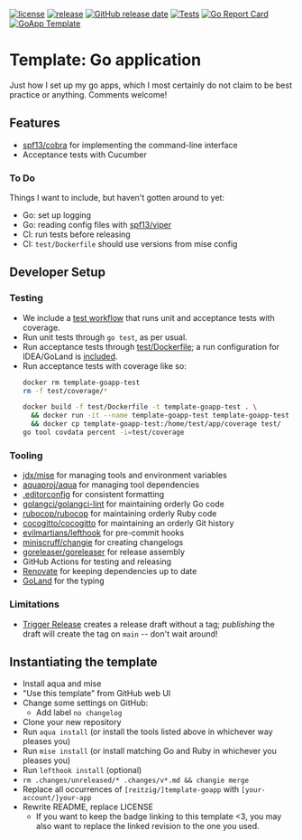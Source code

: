 <!-- editorconfig-checker-disable -->
[![license](https://img.shields.io/github/license/reitzig/template-goapp.svg)](https://github.com/reitzig/template-goapp/blob/master/LICENSE)
[![release](https://img.shields.io/github/release/reitzig/template-goapp.svg)](https://github.com/reitzig/template-goapp/releases/latest)
[![GitHub release date](https://img.shields.io/github/release-date/reitzig/template-goapp.svg)](https://github.com/reitzig/template-goapp/releases)
[![Tests](https://github.com/reitzig/template-goapp/actions/workflows/test.yaml/badge.svg)](https://github.com/reitzig/template-goapp/actions/workflows/test.yaml)
[![Go Report Card](https://goreportcard.com/badge/github.com/reitzig/template-goapp)](https://goreportcard.com/report/github.com/reitzig/template-goapp)
[![GoApp Template](https://img.shields.io/badge/Template-main-blue)](https://github.com/reitzig/template-goapp/)
<!-- editorconfig-checker-enable -->

# Template: Go application

Just how I set up my go apps,
which I most certainly do not claim to be best practice or anything.
Comments welcome!

## Features

* [spf13/cobra](https://github.com/spf13/cobra)
  for implementing the command-line interface
* Acceptance tests with Cucumber

### To Do

Things I want to include, but haven't gotten around to yet:

- Go: set up logging
- Go: reading config files with [spf13/viper](https://github.com/spf13/viper)
- CI: run tests before releasing
- CI: `test/Dockerfile` should use versions from mise config

## Developer Setup

### Testing

- We include a [test workflow](.github/workflows/test.yaml) that
  runs unit and acceptance tests with coverage.
- Run unit tests through `go test`, as per usual.
- Run acceptance tests through [test/Dockerfile](test/Dockerfile);
  a run configuration for IDEA/GoLand is 
  [included](.run/Run%20Acceptance%20Tests.run.xml).
- Run acceptance tests with coverage like so:
  ```bash
  docker rm template-goapp-test
  rm -f test/coverage/*
  
  docker build -f test/Dockerfile -t template-goapp-test . \
    && docker run -it --name template-goapp-test template-goapp-test \
    && docker cp template-goapp-test:/home/test/app/coverage test/
  go tool covdata percent -i=test/coverage
  ```
  <!-- TODO: Is there a nicer way? -->

### Tooling 

- [jdx/mise](https://github.com/jdx/mise)
  for managing tools and environment variables
- [aquaproj/aqua](https://github.com/aquaproj/aqua)
  for managing tool dependencies
- [.editorconfig](https://editorconfig.org/)
  for consistent formatting
- [golangci/golangci-lint](https://github.com/golangci/golangci-lint)
  for maintaining orderly Go code
- [rubocop/rubocop](https://github.com/rubocop/rubocop)
  for maintaining orderly Ruby code
- [cocogitto/cocogitto](https://github.com/cocogitto/cocogitto)
  for maintaining an orderly Git history
- [evilmartians/lefthook](https://github.com/evilmartians/lefthook)
  for pre-commit hooks
- [miniscruff/changie](https://github.com/miniscruff/changie)
  for creating changelogs
- [goreleaser/goreleaser](https://github.com/goreleaser/goreleaser)
  for release assembly
- GitHub Actions for testing and releasing
- [Renovate](https://github.com/renovatebot/renovate)
  for keeping dependencies up to date
- [GoLand](https://www.jetbrains.com/go/)
  for the typing

### Limitations

- [Trigger Release](.github/workflows/trigger-release.yaml)
  creates a release draft without a tag;
  _publishing_ the draft will create the tag on `main` 
  -- don't wait around!

## Instantiating the template

- Install aqua and mise
- "Use this template" from GitHub web UI
- Change some settings on GitHub:
  - Add label `no changelog`
- Clone your new repository
- Run `aqua install` (or install the tools listed above in whichever way pleases you)
- Run `mise install` (or install matching Go and Ruby in whichever you pleases you)
- Run `lefthook install` (optional)
- `rm .changes/unreleased/* .changes/v*.md && changie merge`
- Replace all occurrences of `[reitzig/]template-goapp` with `[your-account/]your-app`
- Rewrite README, replace LICENSE
  - If you want to keep the badge linking to this template <3, 
    you may also want to replace the linked revision to the one you used.
